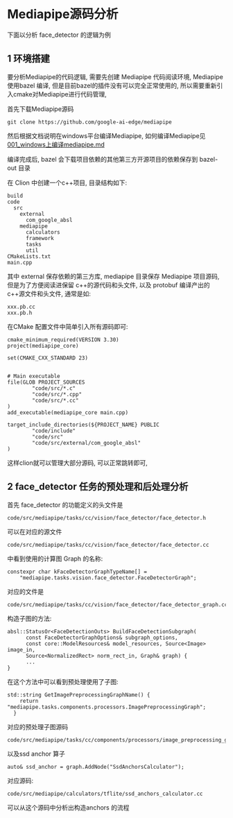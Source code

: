 # Mediapipe源码分析



下面以分析 face_detector 的逻辑为例



## 1 环境搭建

要分析Mediapipe的代码逻辑, 需要先创建 Mediapipe 代码阅读环境, Mediapipe 使用bazel 编译, 但是目前bazel的插件没有可以完全正常使用的, 所以需要重新引入cmake对Mediapipe进行代码管理,

首先下载Mediapipe源码

```
git clone https://github.com/google-ai-edge/mediapipe
```

然后根据文档说明在windows平台编译Mediapipe, 如何编译Mediapipe见 [001_windows上编译mediapipe.md](./001_windows上编译mediapipe.md)

编译完成后, bazel 会下载项目依赖的其他第三方开源项目的依赖保存到 bazel-out 目录



在 Clion 中创建一个c++项目, 目录结构如下:

```
build
code
  src
    external
      com_google_absl
    mediapipe
      calculators
      framework
      tasks
      util
CMakeLists.txt
main.cpp
```

其中 external 保存依赖的第三方库, mediapipe 目录保存 Mediapipe 项目源码, 但是为了方便阅读进保留 c++的源代码和头文件, 以及 protobuf 编译产出的 c++源文件和头文件, 通常是如:

```
xxx.pb.cc
xxx.pb.h
```



在CMake 配置文件中简单引入所有源码即可:

```
cmake_minimum_required(VERSION 3.30)
project(mediapipe_core)

set(CMAKE_CXX_STANDARD 23)


# Main executable
file(GLOB PROJECT_SOURCES
        "code/src/*.c"
        "code/src/*.cpp"
        "code/src/*.cc"
)
add_executable(mediapipe_core main.cpp)

target_include_directories(${PROJECT_NAME} PUBLIC
        "code/include"
        "code/src"
        "code/src/external/com_google_absl"
)
```



这样clion就可以管理大部分源码, 可以正常跳转即可, 



## 2 face_detector 任务的预处理和后处理分析

首先 face_detector 的功能定义的头文件是

```
code/src/mediapipe/tasks/cc/vision/face_detector/face_detector.h
```

可以在对应的源文件

```
code/src/mediapipe/tasks/cc/vision/face_detector/face_detector.cc
```

中看到使用的计算图 Graph 的名称:

```
constexpr char kFaceDetectorGraphTypeName[] =
    "mediapipe.tasks.vision.face_detector.FaceDetectorGraph";
```

对应的文件是

```
code/src/mediapipe/tasks/cc/vision/face_detector/face_detector_graph.cc
```

构造子图的方法:

```
absl::StatusOr<FaceDetectionOuts> BuildFaceDetectionSubgraph(
      const FaceDetectorGraphOptions& subgraph_options,
      const core::ModelResources& model_resources, Source<Image> image_in,
      Source<NormalizedRect> norm_rect_in, Graph& graph) {
      ...
}
```

在这个方法中可以看到预处理使用了子图:

```
std::string GetImagePreprocessingGraphName() {
    return "mediapipe.tasks.components.processors.ImagePreprocessingGraph";
  }
```

对应的预处理子图源码

```
code/src/mediapipe/tasks/cc/components/processors/image_preprocessing_graph.cc
```

以及ssd anchor 算子

```
auto& ssd_anchor = graph.AddNode("SsdAnchorsCalculator");
```

对应源码:

```
code/src/mediapipe/calculators/tflite/ssd_anchors_calculator.cc
```

可以从这个源码中分析出构造anchors 的流程
